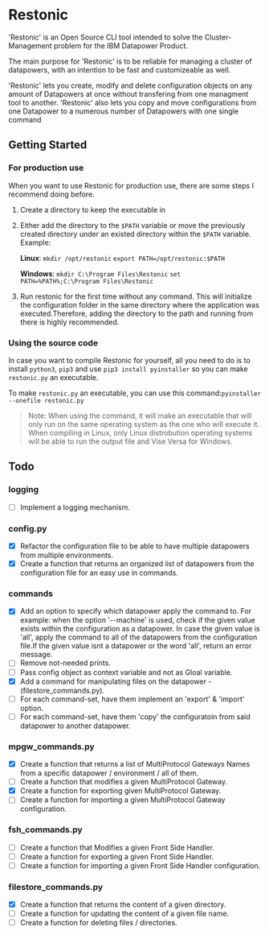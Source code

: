 
# Restonic

'Restonic' is an Open Source CLI tool intended to solve the Cluster-Management problem for the IBM Datapower Product.

The main purpose for 'Restonic' is to be reliable for managing a cluster of datapowers, with an intention to be fast and customizeable as well.

'Restonic' lets you create, modify and delete configuration  objects on any amount of Datapowers at once without transfering from one managment tool to another.
'Restonic' also lets you copy and move configurations from one Datapower to a numerous number of Datapowers with one single command

## Getting Started

### For production use

When you want to use Restonic for production use, there are some steps I recommend doing before.

1. Create a directory to keep the executable in
2. Either add the directory to the `$PATH` variable or move the previously created directory under an existed directory within the `$PATH` variable. Example:

    **Linux**:
        ```mkdir /opt/restonic```
        ```export PATH=/opt/restonic:$PATH```

    **Windows**:
        ```mkdir C:\Program Files\Restonic```
        ```set PATH=%PATH%;C:\Program Files\Restonic```
3. Run restonic for the first time without any command. This will initialize the configuration folder in the same directory where the application was executed.Therefore, adding the directory to the path and running from there is highly recommended.

### Using the source code

In case you want to compile Restonic for yourself, all you need to do is to install ```python3```, ```pip3``` and use ```pip3 install pyinstaller``` so you can make ```restonic.py``` an executable.

To make ```restonic.py``` an executable, you can use this command:```pyinstaller --onefile restonic.py```

>Note: When using the command, it will make an executable that will only run on the same operating system as the one who will execute it. When compiling in Linux, only Linux distrobution operating systems will be able to run the output file and Vise Versa for Windows.

## Todo

### logging

- [ ] Implement a logging mechanism.

### config.py

- [x] Refactor the configuration file to be able to have multiple datapowers from multiple environments.
- [x] Create a function that returns an organized list of datapowers from the configuration file for an easy use in commands.

### commands

- [x] Add an option to specify which datapower apply the command to. For example: when the option '--machine' is used, check if the given value exists within the configuration as a datapower. In case the given value is 'all', apply the command to all of the datapowers from the configuration file.If the given value isnt a datapower or the word 'all', return an error message.
- [ ] Remove not-needed prints.
- [ ] Pass config object as context variable and not as Gloal variable.
- [x] Add a command for manipulating files on the datapower - (filestore_commands.py).
- [ ] For each command-set, have them implement an 'export' & 'import' option.
- [ ] For each command-set, have them 'copy' the configuratoin from said datapower to another datapower.

### mpgw_commands.py

- [x] Create a function that returns a list of MultiProtocol Gateways Names from a specific datapower / environment / all of them.
- [ ] Create a function that modifies a given MultiProtocol Gateway.
- [x] Create a function for exporting given MultiProtocol Gateway.
- [ ] Create a function for importing a given MultiProtocol Gateway configuration.

### fsh_commands.py

- [ ] Create a function that Modifies a given Front Side Handler.
- [ ] Create a function for exporting a given Front Side Handler.
- [ ] Create a function for importing a given Front Side Handler configuration.

### filestore_commands.py

- [x] Create a function that returns the content of a given directory.
- [ ] Create a function for updating the content of a given file name.
- [ ] Create a function for deleting files / directories.